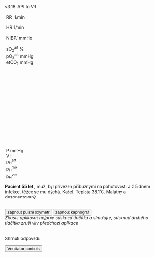 <div class="w3-blue" style="position: absolute">
<span class="w3-small">v3.18&nbsp;</span>
<bdl-animate-control id="controlbuttons2" controlfmi="true" showstep="false" playafterstart="true"></bdl-animate-control>
<!-- not optimalized -O0 --><bdl-fmi id="idfmi" mode="continuous" showcontrols="false" controlid="controlbuttons2" src="modelECMORespiratoryVR_BloodGasesTransport_BloodyMaryPPG2.js" fminame="modelECMORespiratoryVR_BloodGasesTransport_BloodyMaryPPG2" tolerance="0.00001" starttime="0" fstepsize="0.2" fpslimit="0.5" guid="{83d444de-f6b1-4a60-a953-199d3e7b2d57}" valuereferences="905975257,369103464,905975068,905975254,905974373,905975067,905975342,905972510,16777311,16777312,905975256,335544320,637537073,637538918,637538919" valuelabels="venous.sO2,arterial.sO2,tissueUnit[1].sO2,venous.pH,arterial.pH,tissueUnit[1].pH,AirO2.y,AirN2,AirCO2,AirH2O,venous.pCO2,plethy,respiratoryCenter.VentilationSwitch.y,arterial.pO2,arterial.pCO2" inputs="idrate,16777223,1,60,t;idco2,16777311,1,100,t;idh2o,16777312,1,100,t;idshunts,16777227,1,100,t;iddeadspace,16777225,1,1000000,t;ido2,16777547,1,100,t;idventilation,16777511,1,1,t" inputlabels="RR,AirCO2,AirH2O,cShuntFrac,DV,AirO2Fraction.k,respiratoryCenter.ArtificialVentilation.k"></bdl-fmi>
<bdl-fmi id="ventilator" mode="continuous" src="modelECMORespiratoryVR_BloodGasesTransport_LungVentilatorSCMV2.js" showcontrols="false" controlid="controlbuttons2" fminame="modelECMORespiratoryVR_BloodGasesTransport_LungVentilatorSCMV2" tolerance="0.0001" starttime="0" fstepsize="0.1" fpslimit="10" guid="{940bf65b-b874-4fc8-826c-371ec080f401}" valuereferences="637534459,637534501,16777227,16777225,16777240,16777241,16777242,335544321,369099046,637534489,16777223,234881080,16777224,905969992" valuelabels="expiration.q_in.p,lungs.volume,RR,TV,ventilatorSCMV.Iratio,ventilatorSCMV.Eratio,ventilatorSCMV.pause,ventilation,filter.y,lungs.pressure,TotalResistance,expirationConductance.y,TotalCompliance,lungsPressureMeasure.pressure" inputs="idrate,16777227,1,60,t;idtv,16777225,1,1000000,t;idiratio,16777240,1,1,t;idpause,16777242,1,100,t;ideratio,16777241,1,1,t;idres,16777223,98.0665,0.001,t;idcomp,16777224,1e-6,98.0665,t;idexp,16777272,1,100000,t" inputlabels="RR,TV,ventilatorSCMV.Iratio,ventilatorSCMV.pause,ventilatorSCMV.Eratio,TotalResistance,TotalCompliance,expirationConductance.k"></bdl-fmi>
<bdl-fmi id="hemodynamics" mode="continuous" showcontrols="false" controlid="controlbuttons2" src="modelECMORespiratoryVR_BloodGasesTransport_MeursModel2011_HemodynamicsRegulatedHR.js" fminame="modelECMORespiratoryVR_BloodGasesTransport_MeursModel2011_HemodynamicsRegulatedHR" tolerance="0.000001" starttime="0" fstepsize="0.05" fpslimit="20" guid="{87860081-905b-4adf-b51a-cdbabd18cf3e}" valuereferences="905970357,905970199,905970200,33554460,637534720" valuelabels="EithaPressure.pressure,arterialPressure.systolic,arterialPressure.diastolic,Ecg.ecg,currentHeartReat.y" inputs="sO2,16777391,1,1,t" inputlabels="sO2.k"></bdl-fmi>
API to VR <!--bdl-remote-value remoteurl="http://127.0.0.1:5000/vrapi" interval="2000" id="vrapi" inputs="volume;sO2"></bdl-remote-value-->
<bdl-remote-value remoteurl="http://127.0.0.1:5000/vrapi" interval="2000" id="vrapi" inputs="sO2"></bdl-remote-value>
</div>
<div class="w3-row">
<div class="w3-threequarter">
<div class="w3-black w3-sans-serif" style="max-width:1100px">
<div class="w3-row">
</div><div class="w3-row">
<div class="w3-threequarter">
&nbsp;<bdl-chartjs-time width="750" height="120" fromid="ventilator" labels="lungs pressure"  refindex="9" refvalues="1" minichart="true" colorindex=5 initialdata="0;1.014e+5"></bdl-chartjs-time><br/>
&nbsp;<bdl-chartjs-time width="750" height="60" fromid="hemodynamics" labels="ecg" refindex="3" refvalues="1" throttle="100" colorindex="2" minichart="true" initialdata="0,0.01;0,0"></bdl-chartjs-time>
&nbsp;<bdl-chartjs-time width="750" height="60" fromid="hemodynamics" labels="pulsatile sO2" refindex="0" refvalues="1" throttle="100" colorindex="11" minichart="true" initialdata="0,0.01;11370,11370"></bdl-chartjs-time>
</div>
<div class="w3-quarter">
<div class="w3-card w3-text-aqua w3-large" style="white-space:nowrap">
&nbsp;RR&nbsp;<b class="w3-xxxlarge"><bdl-value fromid="ventilator" refindex="8" convertor="60,1" precision="2"></bdl-value></b>&nbsp;<span class="w3-small">1/min</span>
<div class="w3-text-light-green w3-large">
<br/>
&nbsp;HR<b class="w3-xxxlarge"><bdl-value fromid="hemodynamics" refindex="4" convertor="60,1" tofixed="0"></bdl-value></b>&nbsp;<span class="w3-small">1/min</span>
</div>
<br/>
<div class="w3-text-purple w3-large">
&nbsp;NIBP<b class="w3-xlarge"><bdl-value fromid="hemodynamics" refindex="1" convertor="1,133.322" precision="3"></bdl-value>/<bdl-value fromid="hemodynamics" refindex="2" convertor="1,133.322" tofixed="0"></bdl-value></b>
<span class="w3-small">mmHg</span>
</div>
</div>
</div>
</div><div class="w3-row">
<div class="w3-threequarter">
<div class="w3-row">
&nbsp;<bdl-chartjs-time width="300" height="120" fromid="idfmi" labels="sO2" refindex="1" refvalues="1" throttle="1000" colorindex="4" minichart="true" initialdata="0,0.01;0.98,0.98" min="0.5" max="1.0"></bdl-chartjs-time>
&nbsp;<bdl-chartjs-time width="300" height="120" fromid="idfmi" labels="pO2,pCO2" refindex="13" refvalues="2" throttle="1000" colorindex="6" minichart="true" ></bdl-chartjs-time>
</div>
</div>
<div class="w3-quarter">
<div class="" style="white-space:nowrap">
<div class="w3-text-yellow w3-large">
&nbsp;sO<sub>2</sub><sup>art</sup><b class="w3-xxxlarge"><bdl-value id="spo2value" fromid="idfmi" refindex="1" convertor="100,1" precision="4" style="display:none"></bdl-value></b>&nbsp;<span class="w3-small">%</span><br/></div>
<div class="w3-text-red w3-large">&nbsp;pO<sub>2</sub><sup>art</sup><b class="w3-large"><bdl-value fromid="idfmi" refindex="13" convertor="1,133.322" precision="2" convertors="1,133.322"></bdl-value></b>&nbsp;<span class="w3-small">mmHg</span><br/></div>
<!--div class="w3-text-green w3-large">&nbsp;pCO<sub>2</sub><sup>art</sup><b class="w3-large"><bdl-value fromid="idfmi" refindex="14" convertor="1,133.322" precision="4" convertors="1,133.322"></bdl-value></b>&nbsp;<span class="w3-small">mmHg</span></div-->
<div class="w3-text-blue w3-large">&nbsp;etCO<sub>2</sub><b class="w3-large"><bdl-value id="etco2value" fromid="idfmi" refindex="14" convertor="1,134" precision="2" convertors="1,133.322" style="display:none"></bdl-value></b>&nbsp;<span class="w3-small">mmHg</span></div>
</div>
</div>
</div>
<div class="w3-row">
<div class="w3-quarter w3-white" style="width:300px;height:300px;zoom:80%">

<bdl-sachart fromid="idfmi" refindex="3,10" convertors="1,1,0;1,133.322"  class="w3-left" pointSize="50" style="width:100%;height:100%"></bdl-sachart>
</div>

<div class="w3-quarter">
<div style="max-width:200px;margin-left:50px">
<br/>
<!--bdl-animate-adobe src="Plice.js" width="150" height="150" name="Plice" fromid="ventilator" responsive="true"></bdl-animate-adobe>
<bdl-bind2a findex="1" aname="PliceAnimace_anim" amin="0" amax="15" fmin="0.0023" fmax="0.0033"></bdl-bind2a-->
</div>
</div>
<div class="w3-quarter">
<bdl-chartjs-xy fromid="ventilator" labelx="pressure" labely="volume" labels="pV1,pV2,pV3" refindex="0" refvalues="2" width="250" height="250" min="2" max="3.5" convertors="1,133.322,-760;1000,1" maxdata="128"></bdl-chartjs-xy>

</div>
<div class="w3-rest w3-text-blue">
&nbsp;P<b class="w3-xxlarge"><bdl-value fromid="ventilator" refindex="0" convertor="1,133.322"></bdl-value></b>&nbsp;<span class="w3-small">mmHg</span><br/>
&nbsp;V<b class="w3-xxlarge"><bdl-value fromid="ventilator" refindex="1" convertor="1000,1"></bdl-value></b>&nbsp;<span class="w3-small">l</span>
<div class="w3-text-red">
&nbsp;p<sub>H</sub><sup>art</sup><b class="w3-xxxlarge"><bdl-value fromid="idfmi" refindex="4"></bdl-value></b>
</div>
<div class="w3-text-green">
&nbsp;p<sub>H</sub><sup>mix</sup><b class=""><bdl-value fromid="idfmi" refindex="5"></bdl-value></b>
</div>
<div class="w3-text-blue">
&nbsp;p<sub>H</sub><sup>ven</sup><b class=""><bdl-value fromid="idfmi" refindex="3"></bdl-value></b>
</div></div></div>
</div></div>

<div class="w3-quarter w3-large w3-padding">

**Pacient 55 let** , muž, byl přivezen příbuznými na pohotovost. Již 5 dnem infekce. těžce se mu dýchá. Kašel. Teplota 38.1˚C. Malátný a dezorientovaný. 

<bdl-quizx id="q1.1" type="choice2" 
          question="Spusťte simulaci. Počkejte asi 15-20s. Vyberte nejvhodnější popis dechu:" 
          answers="A. Tachypnoe. Zvýšená frekvence (nad 20) a zvýšené  úsilí.|B. Bradypnoe. Snížená frekvence (pod 12)." 
          correctoptions="false|true" 
          explanations="ano|ne" 
          buttontitle="zkontrolovat odpověď"></bdl-quizx>
<bdl-quizx id="q1.2" type="match" 
               question="1.2 Přiřaďte k přístroji popis veličiny, kterou měří" 
               terms="pulzní oxymetr|kapnograf"
          answers="Měří saturaci kyslíku většinou na prstu.spO2 norma 90-100%|Měří parciální expirační tlak oxidu uhličitého ve vydechovaném vzduchu na konci výdechu, většinou součástí nasální kanuly nebo plicního ventilátoru. etCO2" 
           buttontitle="zkontrolovat odpověď"></bdl-quizx>
<bdl-quizx id="q1.3" type="choice2" 
          question="1.3 Připojte pulzní oxymetr a popište naměřenou hodnotu saturace kyslíku (spO2)." 
          answers="A. Normální (92-100) |B. Snížená (klesá pod 90%)" 
          correctoptions="false|true" 
          explanations="ano|ne" 
          buttontitle="zkontrolovat odpověď"><br/> <button class="w3-button w3-blue" onclick="document.getElementById('spo2value').style.display='inline'">zapnout pulzní oxymetr</button></bdl-quizx>
<bdl-quizx id="q1.4" type="choice2" 
           question="1.4 Připojte k pacientovi nasální kanylu a popište etCO2. Parciální tlak oxidu uhličitého na konci expirace." 
           answers="A. hyperkapnie |B. Normokapnie|C. hypokapnie" 
           correctoptions="true|false|false" 
           explanations="ano|ne" 
           buttontitle="zkontrolovat odpověď"> <button class="w3-button w3-blue" onclick="document.getElementById('etco2value').style.display='inline'">zapnout kapnograf</button></bdl-quizx>
<bdl-quizx id="q1.5" type="choice2" 
           question="1.5 Pacient není připojen k dalším přístrojům. Nicméně simulátor počítá a emuluje vnitřní prostředí. V grafu acidobazické rovnováhy jsou v reálném čase zobrazeny hodnoty vnitřní prostředí pacienta. V jakém stavu se nachází?"
           answers="A. Akutní hyperkapnie.|B. Normokapnie| C. Akutní hypokapnie." 
           correctoptions="true|false|false" 
           explanations="ano|ne|ne" 
           buttontitle="zkontrolovat odpověď"></bdl-quizx>
<bdl-quizx id="q1.6" type="choice2" 
           question="1.6 Akutní hyperkapnické selhávání plic (AHRF) je " 
           answers="A. způsobené akutním onemocněním způsobené CHOPN a dalšími. Může také nastat v důsledku hypoventilace při vyčerpání dýchacích svalů během pneumonie nebo astmatického záchvatu.| B. způsobené hyperventilací, může nastat při stresové reakci." 
           correctoptions="true|false" 
           explanations="ano|ne" 
           buttontitle="zkontrolovat odpověď"></bdl-quizx>
<bdl-quizx id="q1.7" type="choice2" 
           question="1.7 Vyzkoušejte možné první intervence a zvolte tu která vedla k zastavení poklesu saturace kyslíku v krvi:" 
           answers="A. morfium pro zklidnění dechové frekvence a stresu|B. Oxygenoterapie - maska a 40% O2 pro zvýšení saturace O2|C. Oxygenoterapie - maska a 80% O2 pro zvýšení saturace O2" 
           correctoptions="false|true|true" 
           explanations="ne. Aplikací morfia se dekompenzuje dechová frekvence a úsilí pro zvýšení perfůze a distribuce. Je však možná poté co se zlepší saturace, ale ne jako první volba v této situaci|ano. Aplikací oxygenoterapie se mírně zvýší saturace kyslíku" 
           buttontitle="zkontrolovat odpověď"> <br/> _Zkuste aplikovat nejprve stisknutí tlačítka a  simulujte, stisknutí druhého tlačítka zruší vliv předchozí aplikace_<bdl-buttonparams title='oxygen 40% (no morf.)' ids='ido2,idrate' values='40,12'></bdl-buttonparams><br/><bdl-buttonparams title='oxygen 80% (no morf.)' ids='ido2,idrate' values='80,10'></bdl-buttonparams><br/><bdl-buttonparams title='morfium 100ml (no oxy)' ids='ido2,idrate' values='21,7'></bdl-buttonparams><br/> <bdl-buttonparams title='Reset' ids='ido2,idrate' values='21,28'></bdl-buttonparams></bdl-quizx>
<bdl-quiz-summary id="qs1">
  Shrnutí odpovědí:
</bdl-quiz-summary>          
<bdl-quiz-control ids="q1.1,q1.2,q1.3,q1.4,q1.5,q1.6,q1.7,qs1"></bdl-quiz-control>


</div>
</div>

<button class="w3-button w3-blue" onclick="document.getElementById('vcontrols').style.display='block'">Ventilator controls</button>

<!--bdl-chartjs-time width="600" height="200" fromid="idfmi" labels="ventilation" initialdata="0;0" refindex="12" refvalues="1"></bdl-chartjs-time>
<bdl-chartjs-time width="600" height="200" fromid="ventilator" labels="ventilation2" initialdata="0;0" refindex="7" refvalues="1"></bdl-chartjs-time-->

<div style="display:none" id="vcontrols" class="w3-card">
<button class="w3-button w3-red" onclick="document.getElementById('vcontrols').style.display='none'">X</button>


compliance <bdl-value fromid="ventilator" refindex="12" convertor="1e+10,98.0665"></bdl-value> <bdl-range id="idcomp" title="total compliance (ml/cmH20)" min="10" max="200" default="10" step="1" initdefault="true"></bdl-range>

conductance <bdl-value fromid="ventilator" refindex="11"></bdl-value> <bdl-range id="idexp" title="expiration conductance" min="0.001" max="1" default="0.02" step="0.001" initdefault="true"></bdl-range>

Resistance: <bdl-value fromid="ventilator" refindex="10" convertor="0.001,98.0665"></bdl-value> <bdl-range id="idres" title="Resistance" min="1" max="100" default="16" step="1" initdefault="true"></bdl-range>

Data to be sent to VR: 
volume:<bdl-range id="volume" title="Lung volume (m3)" min="0.0001" max="0.01" default="0.002" step="0.000001" fromid="ventilator" refindex="1"></bdl-range>
sO2:<bdl-range id="sO2" min="0" max="1" default="0.981" step="0.001" title="so2"  fromid="idfmi" refindex="1"></bdl-range>
ventilation:<bdl-range id="idventilation" title="Ventilation(m3/s)" min="0" max="0.009" default="0.0001595" step="0.0000001" fromid="ventilator" refindex="7"></bdl-range>

Patient state: <br/>
<bdl-buttonparams title="Normal" ids="idshunts,iddeadspace" values="2,150" fromid="vrapi" thresholdvalue="0" refindex="5" ></bdl-buttonparams> 
<bdl-buttonparams title="Moderate respiration failure" ids="idshunts,iddeadspace" values="38,500" fromid="vrapi" refindex="5" thresholdvalue="1"></bdl-buttonparams> 
<bdl-buttonparams title="Severe failure" ids="idshunts,iddeadspace" values="58,850" fromid="vrapi" refindex="5" thresholdvalue="2"></bdl-buttonparams><br/>
<bdl-range id="patientstate" title="patient state" min="0" max="3" step="1" default="1" fromid="vrapi" refindex="5"></bdl-range>

Ventilated gas: <!--bdl-buttonparams title="Normal" ids="ido2,idco2,idh2o" values="21,0.03,6"></bdl-buttonparams>
<bdl-buttonparams title="O2 40%" ids="ido2,idco2,idh2o" values="40,0.03,6"></bdl-buttonparams>
<bdl-buttonparams title="O2 60%" ids="ido2,idco2,idh2o" values="60,0.03,6"></bdl-buttonparams-->
<bdl-range id="ido2" title="O2 %" min="5" max="93" default="21" fromid="vrapi" refindex="4"></bdl-range><br/>
<bdl-range id="iddeadspace" title="dead space" min="100" max="4500" default="400" initdefault="true"></bdl-range>
<bdl-range id="idshunts" title="L-V shunts %" min="5" max="95" default="58" initdefault="true"></bdl-range>
<bdl-range id="idco2" title="CO2 %" min="0" max="10" default="0.03" step="0.01"></bdl-range>
<bdl-range id="idh2o" title="H2O %" min="0" max="10" default="6" step="0.1"></bdl-range>

Mechanical ventilator setting:<br/>
<bdl-range id="idrate" title="Breathing rate (1/min)" min="1" max="60" default="11" step="1" initdefault="true" fromid="vrapi" refindex="3"></bdl-range><br/>
<!--bdl-range id="idmuscle" title="Breathing force (%)" min="10" max="400" default="100" step="1" fromid="vrapi" refindex="0"></bdl-range-->
<bdl-range id="idtv" title="Vt - tidal volume (ml)" min="200" max="1500" default="800" step="1" fromid="vrapi" refindex="2" initdefault="true"></bdl-range><br/>
<div class="w3-hide">
<bdl-range id="idiratio" min="1" max="4" default="1" step="1"fromid="vrapi" refindex="1"></bdl-range>
<bdl-range id="ideratio" min="1" max="9" default="4" step="1" fromid="vrapi" refindex="0"></bdl-range>
</div>
Set I:E ratio 
<bdl-buttonparams title="1:1" ids="idiratio,ideratio" values="1,1"></bdl-buttonparams>
<bdl-buttonparams title="1:2" ids="idiratio,ideratio" values="1,2"></bdl-buttonparams>
<bdl-buttonparams title="2:1" ids="idiratio,ideratio" values="2,1"></bdl-buttonparams>
<bdl-buttonparams title="3:2" ids="idiratio,ideratio" values="3,2"></bdl-buttonparams></br>
<bdl-range id="idpause" title="pause (%)" min="0" max="70" default="2" step="1" initdefault="true" fromid="vrapi" refindex="6"></bdl-range>


</div>